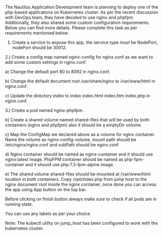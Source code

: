 The Nautilus Application Development team is planning to deploy one of the php-based applications on Kubernetes cluster. As per the recent discussion with DevOps team, they have decided to use nginx and phpfpm. Additionally, they also shared some custom configuration requirements. Below you can find more details. Please complete this task as per requirements mentioned below:



1) Create a service to expose this app, the service type must be NodePort, nodePort should be 30012.


2.) Create a config map named nginx-config for nginx.conf as we want to add some custom settings in nginx.conf.


a) Change the default port 80 to 8092 in nginx.conf.


b) Change the default document root /usr/share/nginx to /var/www/html in nginx.conf.


c) Update the directory index to index  index.html index.htm index.php in nginx.conf.


3.) Create a pod named nginx-phpfpm .


b) Create a shared volume named shared-files that will be used by both containers (nginx and phpfpm) also it should be a emptyDir volume.


c) Map the ConfigMap we declared above as a volume for nginx container. Name the volume as nginx-config-volume, mount path should be /etc/nginx/nginx.conf and subPath should be nginx.conf


d) Nginx container should be named as nginx-container and it should use nginx:latest image. PhpFPM container should be named as php-fpm-container and it should use php:7.3-fpm-alpine image.


e) The shared volume shared-files should be mounted at /var/www/html location in both containers. Copy /opt/index.php from jump host to the nginx document root inside the nginx container, once done you can access the app using App button on the top bar.


Before clicking on finish button always make sure to check if all pods are in running state.


You can use any labels as per your choice.


Note: The kubectl utility on jump_host has been configured to work with the kubernetes cluster.